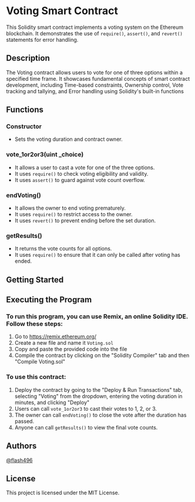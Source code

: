 # Voting Smart Contract

This Solidity smart contract implements a voting system on the Ethereum blockchain. It demonstrates the use of `require()`, `assert()`, and `revert()` statements for error handling.

## Description

The Voting contract allows users to vote for one of three options within a specified time frame. It showcases fundamental concepts of smart contract development, including Time-based constraints, Ownership control, Vote tracking and tallying, and Error handling using Solidity's built-in functions

## Functions

### Constructor
- Sets the voting duration and contract owner.

### vote_1or2or3(uint _choice)
- It allows a user to cast a vote for one of the three options.
- It uses `require()` to check voting eligibility and validity.
- It uses `assert()` to guard against vote count overflow.

### endVoting()
- It allows the owner to end voting prematurely.
- It uses `require()` to restrict access to the owner.
- It uses `revert()` to prevent ending before the set duration.

### getResults()
- It returns the vote counts for all options.
- It uses `require()` to ensure that it can only be called after voting has ended.


## Getting Started

## Executing the Program

### To run this program, you can use Remix, an online Solidity IDE. Follow these steps:

1. Go to https://remix.ethereum.org/
2. Create a new file and name it `Voting.sol`
3. Copy and paste the provided code into the file
4. Compile the contract by clicking on the "Solidity Compiler" tab and then "Compile Voting.sol"

### To use this contract:

1. Deploy the contract by going to the "Deploy & Run Transactions" tab, selecting "Voting" from the dropdown, entering the voting duration in minutes, and clicking "Deploy"
2. Users can call `vote_1or2or3` to cast their votes to 1, 2, or 3.
3. The owner can call `endVoting()` to close the vote after the duration has passed.
4. Anyone can call `getResults()` to view the final vote counts.

## Authors

[@flash496](https://github.com/Flash496)

## License

This project is licensed under the MIT License.
